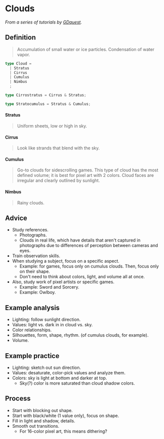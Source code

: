 # Clouds

_From a series of tutorials by [GDquest](https://www.youtube.com/watch?v=HoH0jRVUYkA)._

## Definition

> Accumulation of small water or ice particles. Condensation of water vapor.

```ts
type Cloud =
  | Stratus
  | Cirrus
  | Cumulus
  | Nimbus
  ;

type Cirrostratus = Cirrus & Stratus;

type Stratocumulus = Stratus & Cumulus;
```

#### Stratus

> Uniform sheets, low or high in sky.

#### Cirrus

> Look like strands that blend with the sky.

#### Cumulus

> Go-to clouds for sidescrolling games. This type of cloud has the most defined volume; it is best for pixel art with 2 colors. Cloud faces are irregular and clearly outlined by sunlight.

#### Nimbus

> Rainy clouds.

## Advice

- Study references.
  - Photographs.
  - Clouds in real life, which have details that aren't captured in photographs due to differences of perception between cameras and eyes.
- Train observation skills.
- When studying a subject, focus on a specific aspect.
  - Example: for games, focus only on cumulus clouds. Then, focus only on their shape.
  - Don't need to think about colors, light, and volume all at once.
- Also, study work of pixel artists or specific games.
  - Example: Sword and Sorcery.
  - Example: Owlboy.

## Example analysis

- Lighting: follow sunlight direction.
- Values: light vs. dark in in cloud vs. sky.
- Color relationships.
- Silhouettes, form, shape, rhythm. (of cumulus clouds, for example).
- Volume.

## Example practice

- Lighting: sketch out sun direction.
- Values: desaturate, color-pick values and analyze them.
- Colors: sky is light at bottom and darker at top.
  - Sky(?) color is more saturated than cloud shadow colors.

## Process

- Start with blocking out shape.
- Start with black/white (1 value only), focus on shape.
- Fill in light and shadow, details.
- Smooth out transitions.
  - For 16-color pixel art, this means dithering?
